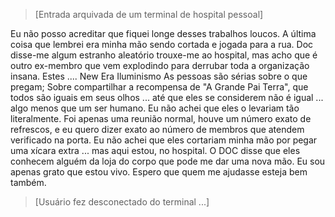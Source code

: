 > [Entrada arquivada de um terminal de hospital pessoal]
  
Eu não posso acreditar que fiquei longe desses trabalhos loucos. A última coisa que lembrei era minha mão sendo cortada e jogada para a rua. Doc disse-me algum estranho aleatório trouxe-me ao hospital, mas acho que é outro ex-membro que vem explodindo para derrubar toda a organização insana. Estes .... New Era Iluminismo As pessoas são sérias sobre o que pregam; Sobre compartilhar a recompensa de "A Grande Pai Terra", que todos são iguais em seus olhos ... até que eles se considerem não é igual ... algo menos que um ser humano. Eu não achei que eles o levariam tão literalmente. Foi apenas uma reunião normal, houve um número exato de refrescos, e eu quero dizer exato ao número de membros que atendem verificado na porta. Eu não achei que eles cortariam minha mão por pegar uma xícara extra ... mas aqui estou, no hospital. O DOC disse que eles conhecem alguém da loja do corpo que pode me dar uma nova mão. Eu sou apenas grato que estou vivo. Espero que quem me ajudasse esteja bem também.
  
> [Usuário fez desconectado do terminal ...]
